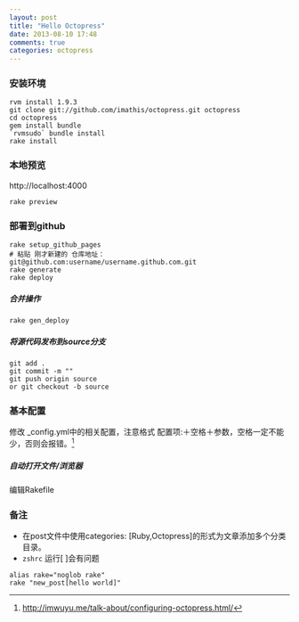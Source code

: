 ```yaml
---
layout: post
title: "Hello Octopress"
date: 2013-08-10 17:48
comments: true
categories: octopress
---
```

### 安装环境  
	rvm install 1.9.3
	git clone git://github.com/imathis/octopress.git octopress
	cd octopress
	gem install bundle
	`rvmsudo` bundle install
	rake install  
### 本地预览
http://localhost:4000

	rake preview
	
### 部署到github

	rake setup_github_pages
    # 粘贴 刚才新建的 仓库地址：
    git@github.com:username/username.github.com.git
    rake generate
    rake deploy
##### 合并操作

	rake gen_deploy
	
##### 将源代码发布到source分支

	git add .
	git commit -m ""
	git push origin source
	or git checkout -b source
	
### 基本配置

修改 _config.yml中的相关配置，注意格式 配置项:＋空格＋参数，空格一定不能少，否则会报错。[^1]
[^1]: http://imwuyu.me/talk-about/configuring-octopress.html/

##### 自动打开文件/浏览器

编辑Rakefile

### 备注

* 在post文件中使用categories: [Ruby,Octopress]的形式为文章添加多个分类目录。
* `zshrc`  运行[ ]会有问题

```
alias rake="noglob rake"
rake "new_post[hello world]"
```


